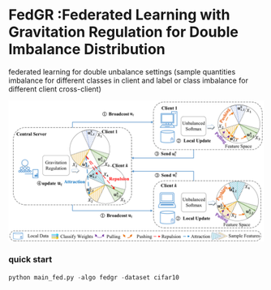 # FedGR :Federated Learning with Gravitation Regulation for Double Imbalance Distribution
federated learning for double unbalance settings (sample quantities imbalance for different classes in client and label or class imbalance for different client cross-client)

![Framework of FedGR](https://github.com/Guosy-wxy/FedGR/blob/main/images/framework.png)

### quick start 
```python
python main_fed.py -algo fedgr -dataset cifar10
```
